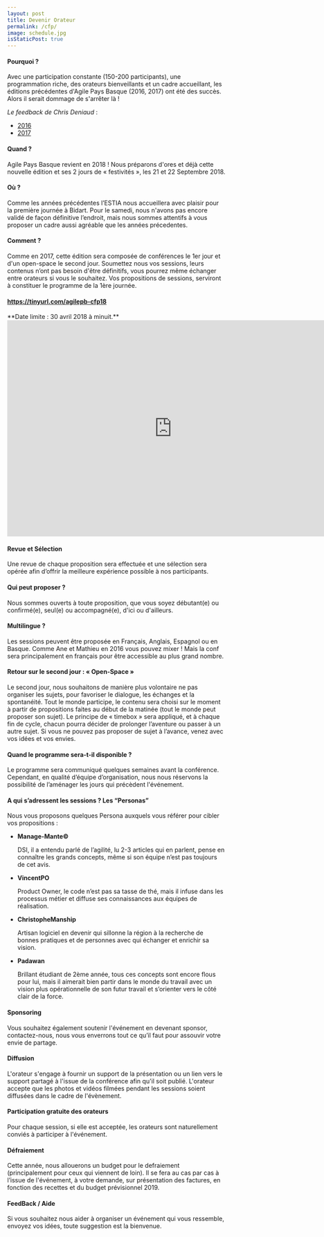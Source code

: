 ```yaml
---
layout: post
title: Devenir Orateur
permalink: /cfp/
image: schedule.jpg
isStaticPost: true
---
```


#### Pourquoi ?
Avec une participation constante (150-200 participants), une programmation riche, des orateurs bienveillants et un cadre accueillant, les éditions précédentes d'Agile Pays Basque (2016, 2017) ont été des succès.
Alors il serait dommage de s'arrêter là !

_Le feedback de Chris Deniaud_ :
- [2016](http://chrisdeniaud.com/2016/10/agile-pays-basque-v-1-0/)
- [2017](http://chris.deniaud.eu/2017/09/agile-pays-basque-saison-2/)

#### Quand ?
Agile Pays Basque revient en 2018 !
Nous préparons d'ores et déjà cette nouvelle édition et ses 2 jours de « festivités »,  les 21 et 22 Septembre 2018.

#### Où ?
Comme les années précédentes l’ESTIA nous accueillera avec plaisir pour la première journée à Bidart. Pour le samedi, nous n'avons pas encore validé de façon définitive l’endroit, mais nous sommes attentifs à vous proposer un cadre aussi agréable que les années précedentes.

#### Comment ?
Comme en 2017, cette édition sera composée de conférences le 1er jour et d'un open-space le second jour.
Soumettez nous vos sessions, leurs contenus n’ont pas besoin d'être définitifs, vous pourrez même échanger entre orateurs si vous le souhaitez.
Vos propositions de sessions, serviront à constituer le programme de la 1ère journée.

<h4><a href="https://tinyurl.com/agilepb-cfp18" target="_blank" class="btn-link">https://tinyurl.com/agilepb-cfp18</a></h4>
**Date limite : 30 avril 2018 à minuit.**
<iframe src="https://docs.google.com/forms/d/e/1FAIpQLSeWJI4qCpKrgZYMZTZTHrNufih2s2RyLVbA9-Xgf8n5jG38Ug/viewform?embedded=true" width="760" height="500" frameborder="0" marginheight="0" marginwidth="0">Chargement en cours...</iframe>

#### Revue et Sélection
Une revue de chaque proposition sera effectuée et une sélection sera opérée afin d’offrir la meilleure expérience possible à nos participants.

#### Qui peut proposer ?
Nous sommes ouverts à toute proposition, que vous soyez débutant(e) ou confirmé(e), seul(e) ou accompagné(e), d'ici ou d'ailleurs.

#### Multilingue ?
Les sessions peuvent être proposée en Français, Anglais, Espagnol ou en Basque.
Comme Ane et Mathieu en 2016 vous pouvez mixer ! Mais la conf sera principalement en français pour être accessible au plus grand nombre.

#### Retour sur le second jour : « Open-Space »
Le second jour, nous souhaitons de manière plus volontaire ne pas organiser les sujets, pour favoriser le dialogue, les échanges et la spontanéité.
Tout le monde participe, le contenu sera choisi sur le moment à partir de propositions faites au début de la matinée (tout le monde peut proposer son sujet).
Le principe de « timebox » sera appliqué, et à chaque fin de cycle, chacun pourra décider de prolonger l’aventure ou passer à un autre sujet.
Si vous ne pouvez pas proposer de sujet à l’avance, venez avec vos idées et vos envies.

#### Quand le programme sera-t-il disponible ?
Le programme sera communiqué quelques semaines avant la conférence.
Cependant, en qualité d’équipe d’organisation, nous nous réservons la possibilité de l’aménager les jours qui précèdent l'événement. 

#### A qui s’adressent les sessions ? Les “Personas”
Nous vous proposons quelques Persona auxquels vous référer pour cibler vos propositions : 

- **Manage-Mante©**
    
    DSI, il a entendu parlé de l’agilité, lu 2-3 articles qui en parlent, pense en connaître les grands concepts, même si son équipe n’est pas toujours de cet avis.

- **VincentPO** 
    
    Product Owner, le code n’est pas sa tasse de thé, mais il infuse dans les processus métier et diffuse ses connaissances aux équipes de réalisation.

- **ChristopheManship** 

    Artisan logiciel en devenir qui sillonne la région à la recherche de bonnes pratiques et de personnes avec qui échanger et enrichir sa vision.

- **Padawan** 
    
    Brillant étudiant de 2ème année, tous ces concepts sont encore flous pour lui, mais il aimerait bien partir dans le monde du travail avec un vision plus opérationnelle de son futur travail et s’orienter vers le côté clair de la force.

#### Sponsoring
Vous souhaitez également soutenir l'événement en devenant sponsor, contactez-nous, nous vous enverrons tout ce qu’il faut pour assouvir votre envie de partage.

#### Diffusion
L'orateur s'engage à fournir un support de la présentation ou un lien vers le support partagé à l'issue de la conférence afin qu'il soit publié.
L'orateur accepte que les photos et vidéos filmées pendant les sessions soient diffusées dans le cadre de l'évènement.

#### Participation gratuite des orateurs
Pour chaque session, si elle est acceptée, les orateurs sont naturellement conviés à participer à l'événement. 

#### Défraiement
Cette année, nous allouerons un budget pour le defraiement (principalement pour ceux qui viennent de loin).
Il se fera au cas par cas à l’issue de l'événement, à votre demande, sur présentation des factures, en fonction des recettes et du budget prévisionnel 2019.

#### FeedBack / Aide
Si vous souhaitez nous aider à organiser un événement qui vous ressemble, envoyez vos idées, toute suggestion est la bienvenue.
